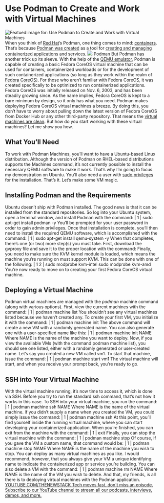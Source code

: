 # Use Podman to Create and Work with Virtual Machines
![Featued image for: Use Podman to Create and Work with Virtual Machines](https://cdn.thenewstack.io/media/2024/04/38bf6368-podman-logo-1024x683.png)
When you think of
[Red Hat](https://www.openshift.com/try?utm_content=inline+mention)’s Podman, one thing comes to mind: [containers](https://thenewstack.io/containers/). That’s because [Podman was created](https://thenewstack.io/check-out-podman-red-hats-daemon-less-docker-alternative/) as a tool for [creating and managing containerized applications](https://thenewstack.io/install-and-use-podman-desktop-gui-to-manage-containers/) and services. ![](https://cdn.thenewstack.io/media/2024/03/bd92cdb3-podman-3-logo-95w-90h.webp)
Podman
But Podman has another trick up its sleeve. With the help of the
[QEMU emulator](https://www.qemu.org/), Podman is capable of creating a basic Fedora CoreOS virtual machine that can be used for containers, containerized workloads or for the development of such containerized applications (so long as they work within the realm of [Fedora CoreOS)](https://fedoraproject.org/coreos/download?stream=stable).
For those who aren’t familiar with Fedora CoreOS, it was created specifically to be optimized to run containerized applications. Fedora CoreOS was initially released on Nov. 6, 2003, and has been steadily growing since. As the name implies, Fedora CoreOS is kept to a bare minimum by design, so it only has what you need.
Podman makes deploying Fedora CoreOS virtual machines a breeze. By doing this, you don’t have to worry about pulling down the latest version of Fedora CoreOS from Docker Hub or any other third-party repository. That means the
[virtual machines are clean](https://thenewstack.io/linux-xz-backdoor-damage-could-be-greater-than-feared/).
But how do you start working with these virtual machines? Let me show you how.
## What You’ll Need
To work with Podman Machines, you’ll want to have a Ubuntu-based Linux distribution. Although the version of Podman on RHEL-based distributions supports the Machines command, it’s not currently possible to install the necessary QEMU software to make it work. That’s why I’m going to focus my demonstration on Ubuntu. You’ll also need a user with
[sudo privileges](https://thenewstack.io/sudo-update-offers-python-plug-ins-extended-logging-auditing/) for the installation.
That’s it. Let’s make some VM magic.
## Installing Podman and the Requirements
Ubuntu doesn’t ship with Podman installed. The good news is that it can be installed from the standard repositories. So log into your Ubuntu system, open a terminal window, and install Podman with the command:
|
1
|
sudo apt-get install podman -y
You’ll be prompted for your user password in order to gain admin privileges. Once that installation is complete, you’ll then need to install the required QEMU software, which is accomplished with the command:
|
1
|
sudo apt-get install qemu-system -y
When that completes, there’s one (or two) more step(s) you must take. First, download the gvproxy file and save it to the proper location with the command:
Finally, you need to make sure the KVM kernel module is loaded, which means the machine you’re running on must support KVM. This can be done with one of the following:
|
1
2
|
sudo modprobe kvm-intel
sudo modprobe kvm-amd
You’re now ready to move on to creating your first Fedora CoreOS virtual machine.
## Deploying a Virtual Machine
Podman virtual machines are managed with the
*podman* machine command (along with various options). First, view the current machines with the command:
|
1
|
podman machine list
You shouldn’t see any virtual machines listed because we haven’t created any. To create your first VM, you initialize it with the command:
|
1
|
podman machine init
The above command will create a new VM with a randomly generated name. You can also generate one with a user-specified name like this:
|
1
|
podman machine init NAME
Where NAME is the name of the machine you want to deploy.
Now, if you view the available VMs (with the command podman machine list), you should see one listed, either with a randomly generated or user-created name.
Let’s say you created a new VM called vm1. To start that machine, issue the command:
|
1
|
podman machine start vm1
The virtual machine will start, and when you receive your prompt back, you’re ready to go.
## SSH into Your Virtual Machine
With the virtual machine running, it’s now time to access it, which is done via SSH. Before you try to run the standard ssh command, that’s not how it works in this case. To SSH into your virtual machine, you run the command:
|
1
|
podman machine ssh NAME
Where NAME is the name of the virtual machine. If you didn’t supply a name when you created the VM, you could simply issue the command:
|
1
|
podman machine ssh
At this point, you’ll find yourself inside the running virtual machine, where you can start developing your containerized application. When you’re finished, you can exit from the machine with the command:
|
1
|
exit
Finally, you can stop the virtual machine with the command:
|
1
|
podman machine stop
Of course, if you gave the VM a custom name, that command would be:
|
1
|
podman machine stop NAME
Where NAME is the name of the machine you wish to stop.
You can deploy as many virtual machines as you like. I would recommend, however, that you always give your VM a unique identifying name to indicate the containerized app or service you’re building.
You can also delete a VM with the command:
|
1
|
podman machine rm NAME
Where NAME is the name of the VM you wish to delete.
And that, my friends, is all there is to deploying virtual machines with the Podman application.
[
YOUTUBE.COM/THENEWSTACK
Tech moves fast, don't miss an episode. Subscribe to our YouTube
channel to stream all our podcasts, interviews, demos, and more.
](https://youtube.com/thenewstack?sub_confirmation=1)